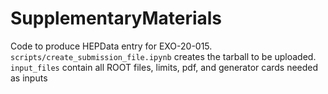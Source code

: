 # SupplementaryMaterials

Code to produce HEPData entry for EXO-20-015.
```scripts/create_submission_file.ipynb``` creates the tarball to be uploaded. `input_files` contain all ROOT files, limits, pdf, and generator cards needed as inputs

